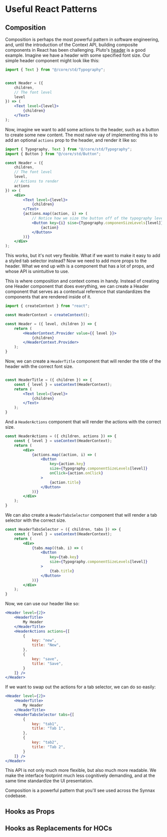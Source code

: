 # Useful React Patterns

## Composition

Composition is perhaps the most powerful pattern in software engineering, and, until
the introduction of the Context API, building composite components in React has been
challenging. Pluto's [header](../../pluto/src/core/std/Header) is a good example.
Imagine we have a header with some specified font size. Our simple header component
might look like this:

```jsx
import { Text } from "@/core/std/Typography";


const Header = ({
    children,
    // The font level
    level
}) => (
    <Text level={level}>
        {children}
    </Text>
);
```

Now, imagine we want to add some actions to the header, such as a button to create
some new content. The most naive vay of implementing this is to add an optional
`actions` prop to the header, and render it like so:

```jsx
import { Typography, Text } from "@/core/std/Typography";
import { Button } from "@/core/std/Button";

const Header = ({
    children,
    // The font level
    level,
    // Actions to render
    actions
}) => (
    <div>
        <Text level={level}>
            {children}
        </Text>
        {actions.map((action, i) => (
            // Notice how we size the button off of the typography level.
            <Button key={i} sise={Typography.componenSizeLevels[level]}>
                {action}
            </Button>
        ))}
    </div>
);
```

This works, but it's not very flexible. What if we want to make it easy to add a styled
tab selector instead? Now we need to add more props to the header. What we end up
with is a component that has a lot of props, and whose API is unintuitive to use.

This is where composition and context comes in handy. Instead of creating one Header
component that does everything, we can create a Header component that serves as a
contextual reference that standardizes the components that are rendered inside of it.

```jsx
import { createContext } from "react";

const HeaderContext = createContext();

const Header = ({ level, children }) => {
    return (
        <HeaderContext.Provider value={{ level }}>
            {children}
        </HeaderContext.Provider>
    );
}
```

Now, we can create a `HeaderTitle` component that will render the title of the header
with the correct font size.

```jsx

const HeaderTitle = ({ children }) => {
    const { level } = useContext(HeaderContext);
    return (
        <Text level={level}>
            {children}
        </Text>
    );
}
```

And a `HeaderActions` component that will render the actions with the correct size.

```jsx
const HeaderActions = ({ children, actions }) => {
    const { level } = useContext(HeaderContext);
    return (
        <div>
            {actions.map((action, i) => (
                <Button
                    key={action.key}
                    size={Typography.componentSizeLevels[level]}
                    onClick={action.onClick}
                >
                    {action.title}
                </Button>
            ))}
        </div>
    );
}
```

We can also create a `HeaderTabsSelector` component that will render a tab selector
with the correct size.

```jsx
const HeaderTabsSelector = ({ children, tabs }) => {
    const { level } = useContext(HeaderContext);
    return (
        <div>
            {tabs.map((tab, i) => (
                <Button
                    key={tab.key}
                    size={Typography.componentSizeLevels[level]}
                >
                    {tab.title}
                </Button>
            ))}
        </div>
    );
}
```

Now, we can use our header like so:

```jsx
<Header level={2}>
    <HeaderTitle>
        My Header
    </HeaderTitle>
    <HeaderActions actions={[
        {
            key: "new",
            title: "New",
        },
        {
            key: "save",
            title: "Save",
        }
    ]} />
</Header>
```

If we want to swap out the actions for a tab selector, we can do so easily:

```jsx
<Header level={2}>
    <HeaderTitle>
        My Header
    </HeaderTitle>
    <HeaderTabsSelector tabs={[
        {
            key: "tab1",
            title: "Tab 1",
        },
        {
            key: "tab2",
            title: "Tab 2",
        }
    ]} />
</Header>
```

This API is not only much more flexible, but also much more readable. We make the
interface footprint much less cognitively demanding, and at the same time standardize
the UI presentation.

Composition is a powerful pattern that you'll see used across the Synnax codebase.

## Hooks as Props

## Hooks as Replacements for HOCs
